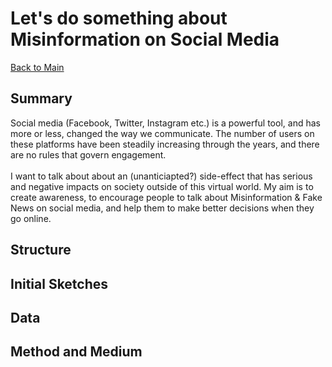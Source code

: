 # Let's do something about Misinformation on Social Media

[Back to Main](/README.md)

## Summary
Social media (Facebook, Twitter, Instagram etc.) is a powerful tool, and has more or less, changed the way we communicate. The number of users on these platforms have been steadily increasing through the years, and there are no rules that govern engagement. <br/><br/>I want to talk about about an (unanticiapted?) side-effect that has serious and negative impacts on society outside of this virtual world. My aim is to create awareness, to encourage people to talk about Misinformation & Fake News on social media, and help them to make better decisions when they go online.

## Structure


## Initial Sketches


## Data


## Method and Medium
